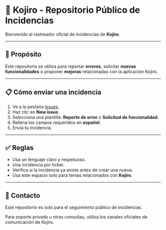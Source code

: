 # 🐛 Kojiro - Repositorio Público de Incidencias

Bienvenido al rastreador oficial de incidencias de **Kojiro**.

---

## 📌 Propósito

Este repositorio se utiliza para reportar **errores**, solicitar **nuevas funcionalidades** o proponer **mejoras** relacionadas con la aplicación Kojiro.

---

## 📋 Cómo enviar una incidencia

1. Ve a la pestaña [Issues](https://github.com/Kanin-020/Kojiro-Issues/issues).
2. Haz clic en **New issue**.
3. Selecciona una plantilla: **Reporte de error** o **Solicitud de funcionalidad**.
4. Rellena los campos requeridos en **español**.
5. Envía tu incidencia.

---

## ✅ Reglas

- Usa un lenguaje claro y respetuoso.
- Una incidencia por ticket.
- Verifica si la incidencia ya existe antes de crear una nueva.
- Usa este espacio solo para temas relacionados con **Kojiro**.

---

## 📧 Contacto

Este repositorio es solo para el seguimiento público de incidencias.

Para soporte privado u otras consultas, utiliza los canales oficiales de comunicación de Kojiro.
